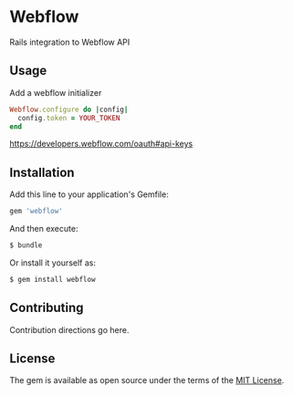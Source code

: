 # Webflow
Rails integration to Webflow API

## Usage

Add a webflow initializer 
```ruby
Webflow.configure do |config|
  config.token = YOUR_TOKEN
end
```

https://developers.webflow.com/oauth#api-keys



## Installation
Add this line to your application's Gemfile:

```ruby
gem 'webflow'
```

And then execute:
```bash
$ bundle
```

Or install it yourself as:
```bash
$ gem install webflow
```

## Contributing
Contribution directions go here.

## License
The gem is available as open source under the terms of the [MIT License](http://opensource.org/licenses/MIT).
